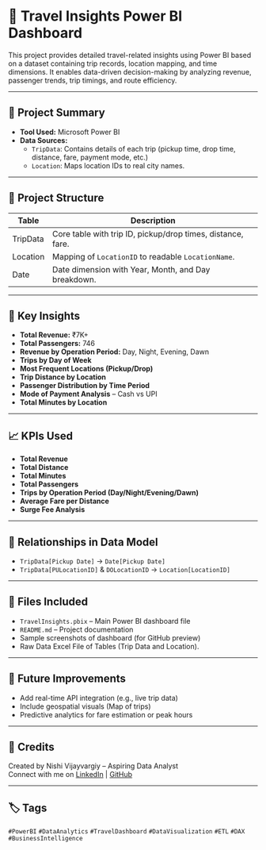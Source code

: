 # 🚖 Travel Insights Power BI Dashboard

This project provides detailed travel-related insights using Power BI based on a dataset containing trip records, location mapping, and time dimensions. It enables data-driven decision-making by analyzing revenue, passenger trends, trip timings, and route efficiency.

---

## 🧾 Project Summary

- **Tool Used:** Microsoft Power BI
- **Data Sources:**
  - `TripData`: Contains details of each trip (pickup time, drop time, distance, fare, payment mode, etc.)
  - `Location`: Maps location IDs to real city names.

---

## 📂 Project Structure

| Table        | Description                                                  |
|--------------|--------------------------------------------------------------|
| TripData     | Core table with trip ID, pickup/drop times, distance, fare.  |
| Location     | Mapping of `LocationID` to readable `LocationName`.          |
| Date         | Date dimension with Year, Month, and Day breakdown.          |

---

## 📌 Key Insights

- **Total Revenue:** ₹7K+
- **Total Passengers:** 746
- **Revenue by Operation Period:** Day, Night, Evening, Dawn
- **Trips by Day of Week**
- **Most Frequent Locations (Pickup/Drop)**
- **Trip Distance by Location**
- **Passenger Distribution by Time Period**
- **Mode of Payment Analysis** – Cash vs UPI
- **Total Minutes by Location**


---

## 📈 KPIs Used

- **Total Revenue**  
- **Total Distance**  
- **Total Minutes**  
- **Total Passengers**  
- **Trips by Operation Period (Day/Night/Evening/Dawn)**  
- **Average Fare per Distance**  
- **Surge Fee Analysis**  

---

## 🔗 Relationships in Data Model

- `TripData[Pickup Date]` → `Date[Pickup Date]`  
- `TripData[PULocationID]` & `DOLocationID` → `Location[LocationID]`  

---


## 📁 Files Included

- `TravelInsights.pbix` – Main Power BI dashboard file
- `README.md` – Project documentation
- Sample screenshots of dashboard (for GitHub preview)
- Raw Data Excel File of Tables (Trip Data and Location).

---

## 📌 Future Improvements

- Add real-time API integration (e.g., live trip data)
- Include geospatial visuals (Map of trips)
- Predictive analytics for fare estimation or peak hours

---

## 🙌 Credits

Created by Nishi Vijayvargiy – Aspiring Data Analyst  
Connect with me on [LinkedIn]([your-linkedin-url](https://www.linkedin.com/in/nishi-vijayvargiya-849577192/)) | [GitHub]([your-github-url](https://github.com/Nishivv))

---

## 🏷️ Tags

`#PowerBI` `#DataAnalytics` `#TravelDashboard` `#DataVisualization` `#ETL` `#DAX` `#BusinessIntelligence`


